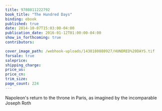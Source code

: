 ```yaml
---
title: 9780811222792
book_title: "The Hundred Days"
binding: ebook
published: true
date: 2014-10-07T15:03:00-04:00
publication_date: 2016-01-12T01:00:00-04:00
show_in_forthcoming: true
contributors:

cover_image_path: /webhook-uploads/1438180880927/HUNDRED%20DAYS.tif
forsale: true
saleprice:
shipping_charge:
price_us:
price_cn:
trim_size:
page_count: 224
---
```

Napoleon's return to the throne in Paris, as imagined by the incomparable Joseph Roth

